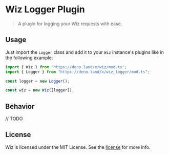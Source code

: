 # Wiz Logger Plugin

> A plugin for logging your Wiz requests with ease.

## Usage

Just import the `Logger` class and add it to your `Wiz` instance's plugins like in the following example:

```ts
import { Wiz } from "https://deno.land/x/wiz/mod.ts";
import { Logger } from "https://deno.land/x/wiz_logger/mod.ts";

const logger = new Logger();

const wiz = new Wiz([logger]);
```

## Behavior

// TODO

## License

Wiz is licensed under the MIT License. See the [license](./LICENSE) for more info.

